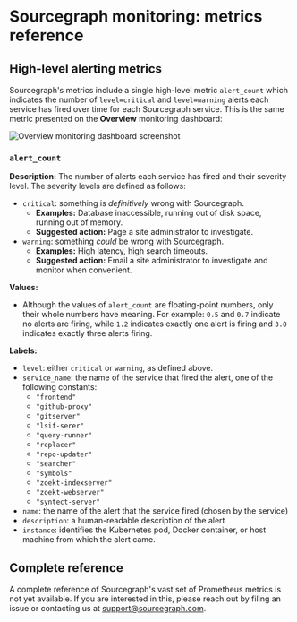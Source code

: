 # Sourcegraph monitoring: metrics reference

## High-level alerting metrics

Sourcegraph's metrics include a single high-level metric `alert_count` which indicates the number of `level=critical` and `level=warning` alerts each service has fired over time for each Sourcegraph service. This is the same metric presented on the **Overview** monitoring dashboard:

![Overview monitoring dashboard screenshot](https://user-images.githubusercontent.com/3173176/71050700-21912400-2103-11ea-86fb-cf6d2dbd3d0a.png)

### `alert_count`

**Description:** The number of alerts each service has fired and their severity level. The severity levels are defined as follows:

- `critical`: something is _definitively_ wrong with Sourcegraph.
  - **Examples:** Database inaccessible, running out of disk space, running out of memory.
  - **Suggested action:** Page a site administrator to investigate.
- `warning`: something _could_ be wrong with Sourcegraph.
  - **Examples:** High latency, high search timeouts.
  - **Suggested action:** Email a site administrator to investigate and monitor when convenient.

**Values:**

- Although the values of `alert_count` are floating-point numbers, only their whole numbers have meaning. For example: `0.5` and `0.7` indicate no alerts are firing, while `1.2` indicates exactly one alert is firing and `3.0` indicates exactly three alerts firing.

**Labels:**

- `level`: either `critical` or `warning`, as defined above.
- `service_name`: the name of the service that fired the alert, one of the following constants:
  - `"frontend"`
  - `"github-proxy"`
  - `"gitserver"`
  - `"lsif-serer"`
  - `"query-runner"`
  - `"replacer"`
  - `"repo-updater"`
  - `"searcher"`
  - `"symbols"`
  - `"zoekt-indexserver"`
  - `"zoekt-webserver"`
  - `"syntect-server"`
- `name`: the name of the alert that the service fired (chosen by the service)
- `description`: a human-readable description of the alert
- `instance`: identifies the Kubernetes pod, Docker container, or host machine from which the alert came.

## Complete reference

A complete reference of Sourcegraph's vast set of Prometheus metrics is not yet available. If you are interested in this, please reach out by filing an issue or contacting us at support@sourcegraph.com.
